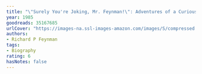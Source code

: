 ```yaml
---
title: "\"Surely You're Joking, Mr. Feynman!\": Adventures of a Curious Character"
year: 1985
goodreads: 35167685
urlCover: "https://images-na.ssl-images-amazon.com/images/S/compressed.photo.goodreads.com/books/1504936953i/35167685.jpg"
authors:
- Richard P Feynman
tags:
- Biography
rating: 6
hasNotes: false
---
```

